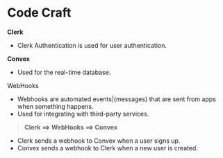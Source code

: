 # Code Craft

**Clerk**
- Clerk Authentication is used for user authentication.

**Convex**
- Used for the real-time database.

WebHooks
- Webhooks are automated events|(messages) that are sent from apps when something happens.
- Used for integrating with third-party services.

> **Clerk ==> WebHooks ==> Convex**
- Clerk sends a webhook to Convex when a user signs up.
- Convex sends a webhook to Clerk when a new user is created.
